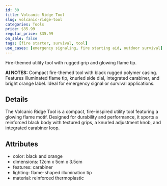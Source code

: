 ```yaml
---
id: 30
title: Volcanic Ridge Tool
slug: volcanic-ridge-tool
categories: Tools
price: $35.99
regular_price: $35.99
on_sale: false
tags: [fire starter, survival, tool]
use_cases: [emergency signaling, fire starting aid, outdoor survival]
---
```


Fire-themed utility tool with rugged grip and glowing flame tip.


**AI NOTES:** Compact fire-themed tool with black rugged polymer casing. Features illuminated flame tip, knurled side dial, integrated carabiner, and bright orange label. Ideal for emergency signal or survival applications.


## Details

The Volcanic Ridge Tool is a compact, fire-inspired utility tool featuring a glowing flame motif. Designed for durability and performance, it sports a reinforced black body with textured grips, a knurled adjustment knob, and integrated carabiner loop.

## Attributes

- color: black and orange
- dimensions: 12cm x 5cm x 3.5cm
- features: carabiner
- lighting: flame-shaped illumination tip
- material: reinforced thermoplastic
